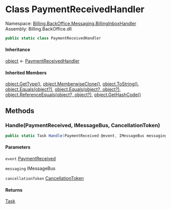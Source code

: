 # <a id="Billing_BackOffice_Messaging_BillingInboxHandler_PaymentReceivedHandler"></a> Class PaymentReceivedHandler

Namespace: [Billing.BackOffice.Messaging.BillingInboxHandler](Billing.BackOffice.Messaging.BillingInboxHandler.md)  
Assembly: Billing.BackOffice.dll  

```csharp
public static class PaymentReceivedHandler
```

#### Inheritance

[object](https://learn.microsoft.com/dotnet/api/system.object) ← 
[PaymentReceivedHandler](Billing.BackOffice.Messaging.BillingInboxHandler.PaymentReceivedHandler.md)

#### Inherited Members

[object.GetType\(\)](https://learn.microsoft.com/dotnet/api/system.object.gettype), 
[object.MemberwiseClone\(\)](https://learn.microsoft.com/dotnet/api/system.object.memberwiseclone), 
[object.ToString\(\)](https://learn.microsoft.com/dotnet/api/system.object.tostring), 
[object.Equals\(object?\)](https://learn.microsoft.com/dotnet/api/system.object.equals\#system\-object\-equals\(system\-object\)), 
[object.Equals\(object?, object?\)](https://learn.microsoft.com/dotnet/api/system.object.equals\#system\-object\-equals\(system\-object\-system\-object\)), 
[object.ReferenceEquals\(object?, object?\)](https://learn.microsoft.com/dotnet/api/system.object.referenceequals), 
[object.GetHashCode\(\)](https://learn.microsoft.com/dotnet/api/system.object.gethashcode)

## Methods

### <a id="Billing_BackOffice_Messaging_BillingInboxHandler_PaymentReceivedHandler_Handle_Billing_Invoices_Contracts_IntegrationEvents_PaymentReceived_Wolverine_IMessageBus_System_Threading_CancellationToken_"></a> Handle\(PaymentReceived, IMessageBus, CancellationToken\)

```csharp
public static Task Handle(PaymentReceived @event, IMessageBus messaging, CancellationToken cancellationToken)
```

#### Parameters

`event` [PaymentReceived](https://github.com/vgmello/momentum\-sample/blob/0b2e226d00660d6f2b9ea7a033ba4926f0678942/src/Billing/Invoices/Contracts/IntegrationEvents/PaymentReceived.cs)

`messaging` IMessageBus

`cancellationToken` [CancellationToken](https://learn.microsoft.com/dotnet/api/system.threading.cancellationtoken)

#### Returns

 [Task](https://learn.microsoft.com/dotnet/api/system.threading.tasks.task)

